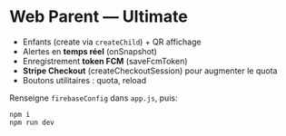 # Web Parent — Ultimate
- Enfants (create via `createChild`) + QR affichage
- Alertes en **temps réel** (onSnapshot)
- Enregistrement **token FCM** (saveFcmToken)
- **Stripe Checkout** (createCheckoutSession) pour augmenter le quota
- Boutons utilitaires : quota, reload

Renseigne `firebaseConfig` dans `app.js`, puis:
```
npm i
npm run dev
```

